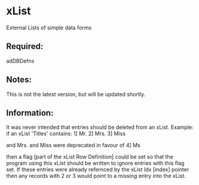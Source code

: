 # xList
External Lists of simple data forms 

Required:
---------
adDBDefns

Notes:
------
This is not the latest version, but will be updated shortly.

Information:
------------
It was never intended that entries should be deleted from an xList. Example: if an xList 'Titles' contains:
1] Mr.
2] Mrs.
3] Miss

and Mrs. and Miss were deprecated in favour of
4] Ms

then a flag [part of the xList Row Definition] could be set so that the program using this xList should be written to ignore entries with this flag set. If these entries were already refernced by the xList Idx [index] pointer then any records with 2 or 3 would point to a missing entry into the xList.
